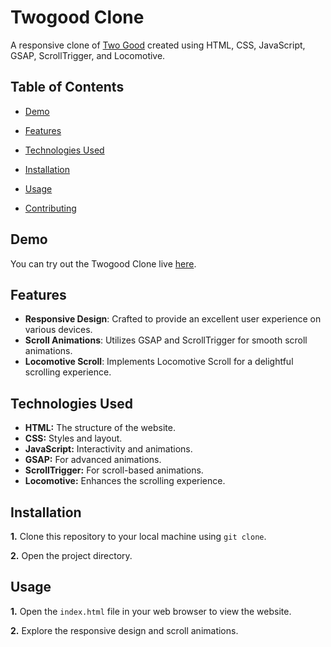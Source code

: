 
# Twogood Clone

A responsive clone of [Two Good](Twogood) created using HTML, CSS, JavaScript, GSAP, ScrollTrigger, and Locomotive.



## Table of Contents
- [Demo](https://ashutoshs10.github.io/too-good-co/)

- [Features]()

- [Technologies Used]()

- [Installation]()

- [Usage]()

- [Contributing]()
## Demo[](https://ashutoshs10.github.io/too-good-co/)

You can try out the Twogood Clone live [here](https://ashutoshs10.github.io/too-good-co/).


## Features

- **Responsive Design**: Crafted to provide an excellent user experience on various devices.
- **Scroll Animations**: Utilizes GSAP and ScrollTrigger for smooth scroll animations.
- **Locomotive Scroll**: Implements Locomotive Scroll for a delightful scrolling experience.



## Technologies Used
- **HTML:** The structure of the website.
- **CSS:** Styles and layout.
- **JavaScript:** Interactivity and animations.
- **GSAP:** For advanced animations.
- **ScrollTrigger:** For scroll-based animations.
- **Locomotive:** Enhances the scrolling experience.
## Installation
**1.** Clone this repository to your local machine using `git clone`.

**2.** Open the project directory.
## Usage
**1.** Open the `index.html` file in your web browser to view the website.

**2.** Explore the responsive design and scroll animations.



